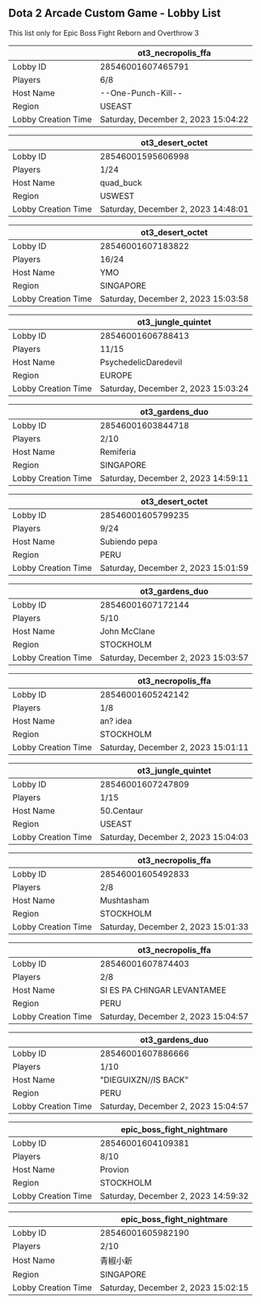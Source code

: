 ## Dota 2 Arcade Custom Game - Lobby List

This list only for Epic Boss Fight Reborn and Overthrow 3

|  | ot3_necropolis_ffa |
| ------ | ------ |
| Lobby ID | 28546001607465791 |
| Players | 6/8 |
| Host Name | --One-Punch-Kill-- |
| Region | USEAST |
| Lobby Creation Time | Saturday, December 2, 2023 15:04:22 |


|  | ot3_desert_octet |
| ------ | ------ |
| Lobby ID | 28546001595606998 |
| Players | 1/24 |
| Host Name | quad_buck |
| Region | USWEST |
| Lobby Creation Time | Saturday, December 2, 2023 14:48:01 |


|  | ot3_desert_octet |
| ------ | ------ |
| Lobby ID | 28546001607183822 |
| Players | 16/24 |
| Host Name | YMO |
| Region | SINGAPORE |
| Lobby Creation Time | Saturday, December 2, 2023 15:03:58 |


|  | ot3_jungle_quintet |
| ------ | ------ |
| Lobby ID | 28546001606788413 |
| Players | 11/15 |
| Host Name | PsychedelicDaredevil |
| Region | EUROPE |
| Lobby Creation Time | Saturday, December 2, 2023 15:03:24 |


|  | ot3_gardens_duo |
| ------ | ------ |
| Lobby ID | 28546001603844718 |
| Players | 2/10 |
| Host Name | Remiferia |
| Region | SINGAPORE |
| Lobby Creation Time | Saturday, December 2, 2023 14:59:11 |


|  | ot3_desert_octet |
| ------ | ------ |
| Lobby ID | 28546001605799235 |
| Players | 9/24 |
| Host Name | Subiendo pepa |
| Region | PERU |
| Lobby Creation Time | Saturday, December 2, 2023 15:01:59 |


|  | ot3_gardens_duo |
| ------ | ------ |
| Lobby ID | 28546001607172144 |
| Players | 5/10 |
| Host Name | John McClane |
| Region | STOCKHOLM |
| Lobby Creation Time | Saturday, December 2, 2023 15:03:57 |


|  | ot3_necropolis_ffa |
| ------ | ------ |
| Lobby ID | 28546001605242142 |
| Players | 1/8 |
| Host Name | an? idea |
| Region | STOCKHOLM |
| Lobby Creation Time | Saturday, December 2, 2023 15:01:11 |


|  | ot3_jungle_quintet |
| ------ | ------ |
| Lobby ID | 28546001607247809 |
| Players | 1/15 |
| Host Name | 50.Centaur |
| Region | USEAST |
| Lobby Creation Time | Saturday, December 2, 2023 15:04:03 |


|  | ot3_necropolis_ffa |
| ------ | ------ |
| Lobby ID | 28546001605492833 |
| Players | 2/8 |
| Host Name | Mushtasham |
| Region | STOCKHOLM |
| Lobby Creation Time | Saturday, December 2, 2023 15:01:33 |


|  | ot3_necropolis_ffa |
| ------ | ------ |
| Lobby ID | 28546001607874403 |
| Players | 2/8 |
| Host Name | SI ES PA CHINGAR LEVANTAMEE |
| Region | PERU |
| Lobby Creation Time | Saturday, December 2, 2023 15:04:57 |


|  | ot3_gardens_duo |
| ------ | ------ |
| Lobby ID | 28546001607886666 |
| Players | 1/10 |
| Host Name | "DIEGUIXZN//IS BACK" |
| Region | PERU |
| Lobby Creation Time | Saturday, December 2, 2023 15:04:57 |


|  | epic_boss_fight_nightmare |
| ------ | ------ |
| Lobby ID | 28546001604109381 |
| Players | 8/10 |
| Host Name | Provion |
| Region | STOCKHOLM |
| Lobby Creation Time | Saturday, December 2, 2023 14:59:32 |


|  | epic_boss_fight_nightmare |
| ------ | ------ |
| Lobby ID | 28546001605982190 |
| Players | 2/10 |
| Host Name | 青椒小新 |
| Region | SINGAPORE |
| Lobby Creation Time | Saturday, December 2, 2023 15:02:15 |


